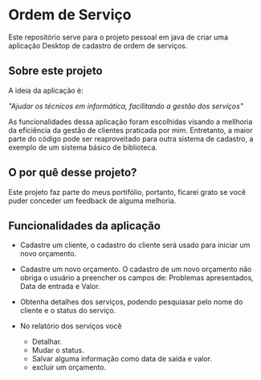 # Ordem de Serviço

Este repositório serve para o projeto pessoal em java de criar uma aplicação Desktop de cadastro de ordem de serviços.

## Sobre este projeto ##

A ideia da aplicação é:

*"Ajudar os técnicos em informática, facilitando a gestão dos serviços"*

As funcionalidades dessa aplicação foram escolhidas visando a mellhoria da eficiência da gestão de clientes praticada por mim. Entretanto, a maior parte do código pode ser reaproveitado para outra sistema de cadastro, a exemplo de um sistema básico de biblioteca.

## O por quê desse projeto? ##
Este projeto faz parte do meus portifólio, portanto, ficarei grato se você puder conceder um feedback de alguma melhoria.

## Funcionalidades da aplicação ##
- Cadastre um cliente, o cadastro do cliente será usado para iniciar um novo orçamento.

- Cadastre um novo orçamento. O cadastro de um novo orçamento não obriga o  usuário a preencher os campos de: Problemas apresentados, Data de entrada e Valor.

- Obtenha detalhes dos serviços, podendo pesquiasar pelo nome do cliente e o status do serviço. 

- No relatório dos serviços você 
    - Detalhar.
    - Mudar o status.
    - Salvar alguma informação como data de saída e valor.
    - excluir um orçamento.
